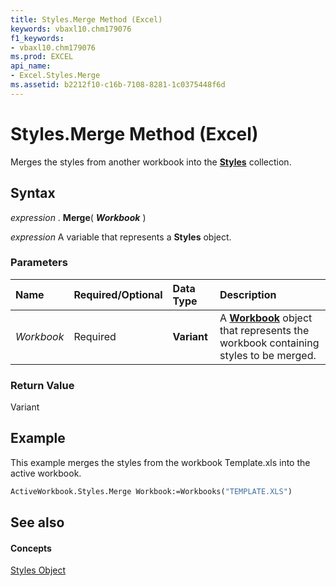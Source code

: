 ```yaml
---
title: Styles.Merge Method (Excel)
keywords: vbaxl10.chm179076
f1_keywords:
- vbaxl10.chm179076
ms.prod: EXCEL
api_name:
- Excel.Styles.Merge
ms.assetid: b2212f10-c16b-7108-8281-1c0375448f6d
---
```



# Styles.Merge Method (Excel)

Merges the styles from another workbook into the  **[Styles](styles-object-excel.md)** collection.


## Syntax

 _expression_ . **Merge**( **_Workbook_** )

 _expression_ A variable that represents a **Styles** object.


### Parameters



|**Name**|**Required/Optional**|**Data Type**|**Description**|
|:-----|:-----|:-----|:-----|
| _Workbook_|Required| **Variant**|A  **[Workbook](workbook-object-excel.md)** object that represents the workbook containing styles to be merged.|

### Return Value

Variant


## Example

This example merges the styles from the workbook Template.xls into the active workbook.


```vb
ActiveWorkbook.Styles.Merge Workbook:=Workbooks("TEMPLATE.XLS")
```


## See also


#### Concepts


[Styles Object](styles-object-excel.md)


